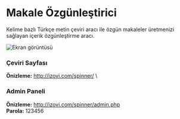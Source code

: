 # Makale Özgünleştirici
Kelime bazlı Türkçe metin çeviri aracı ile özgün makaleler üretmenizi sağlayan içerik özgünleştirme aracı.

![Ekran görüntüsü](http://izovi.com/spinner/screenshot.png)

### **Çeviri Sayfası**
**Önizleme:** http://izovi.com/spinner/ \

### **Admin Paneli**
**Önizleme:** http://izovi.com/spinner/admin.php \
**Parola:** 123456


